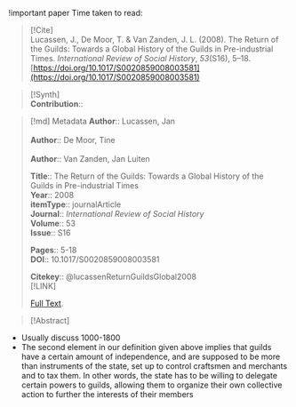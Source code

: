 
!important paper 
Time taken to read: 
> [!Cite]  
> Lucassen, J., De Moor, T. & Van Zanden, J. L. (2008). The Return of the Guilds: Towards a Global History of the Guilds in Pre-industrial Times. _International Review of Social History_, _53_(S16), 5–18. [https://doi.org/10.1017/S0020859008003581](https://doi.org/10.1017/S0020859008003581)

> [!Synth]  
>**Contribution**::

>[!md]  Metadata
> **Author**:: Lucassen, Jan</br>  
> **Author**:: De Moor, Tine</br>  
> **Author**:: Van Zanden, Jan Luiten</br>  
>    
> **Title**:: The Return of the Guilds: Towards a Global History of the Guilds in Pre-industrial Times    
> **Year**:: 2008     
>**itemType**:: journalArticle    
>**Journal**:: *International Review of Social History*    
>**Volume**:: 53    
>**Issue**:: S16     
>    
>    
>     
> **Pages**:: 5-18    
>**DOI**:: 10.1017/S0020859008003581    
>
> 
>    
> **Citekey**:: @lucassenReturnGuildsGlobal2008    
> [!LINK]   
>  
>  [Full Text](file://C:\Users\julia\Zotero\storage\QU385376\Lucassen%20et%20al.%20-%202008%20-%20The%20Return%20of%20the%20Guilds%20Towards%20a%20Global%20History.pdf).

> [!Abstract]  
>>  

* Usually discuss 1000-1800
* The second element in our definition given above implies that guilds have a certain amount of independence, and are supposed to be more than instruments of the state, set up to control craftsmen and merchants and to tax them. In other words, the state has to be willing to delegate certain powers to guilds, allowing them to organize their own collective action to further the interests of their members
